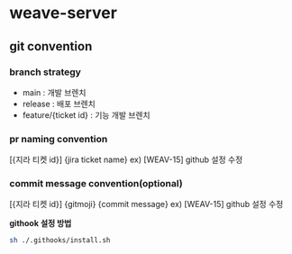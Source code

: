 # weave-server

## git convention

### branch strategy

- main : 개발 브렌치
- release : 배포 브렌치
- feature/{ticket id} : 기능 개발 브렌치

### pr naming convention 
[{지라 티켓 id}] {jira ticket name}
ex) [WEAV-15] github 설정 수정

### commit message convention(optional)

[{지라 티켓 id}] {gitmoji} {commit message}
ex) [WEAV-15] github 설정 수정

**githook 설정 방법**
```bash
sh ./.githooks/install.sh
```
